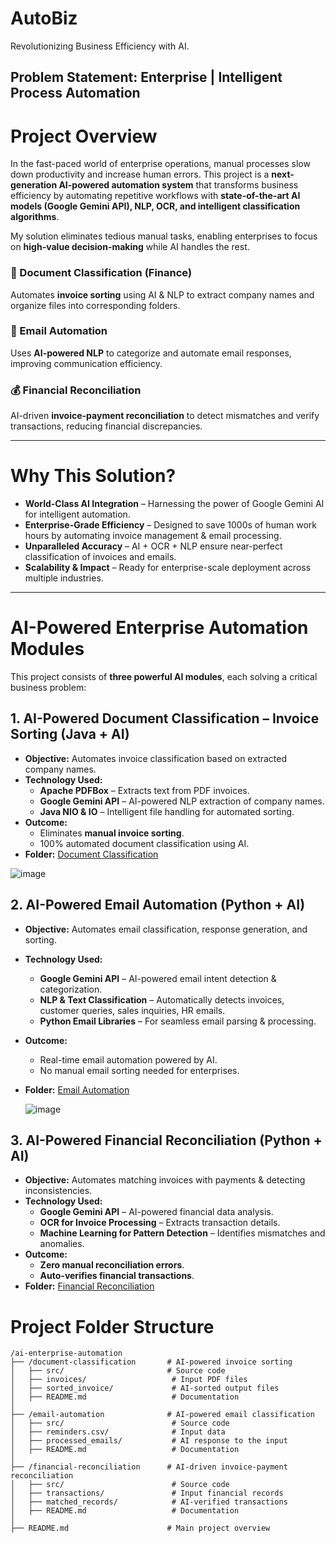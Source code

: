 # AutoBiz 
Revolutionizing Business Efficiency with AI.

Problem Statement: Enterprise | Intelligent Process Automation
---

# Project Overview
In the fast-paced world of enterprise operations, manual processes slow down productivity and increase human errors.  This project is a **next-generation AI-powered automation system** that transforms business efficiency by automating repetitive workflows with **state-of-the-art AI models (Google Gemini API), NLP, OCR, and intelligent classification algorithms**.

My solution eliminates tedious manual tasks, enabling enterprises to focus on **high-value decision-making** while AI handles the rest.
### **📄 Document Classification (Finance)**  
Automates **invoice sorting** using AI & NLP to extract company names and organize files into corresponding folders.  

### **📧 Email Automation**  
Uses **AI-powered NLP** to categorize and automate email responses, improving communication efficiency.  

### **💰 Financial Reconciliation**  
AI-driven **invoice-payment reconciliation** to detect mismatches and verify transactions, reducing financial discrepancies.  

---

# Why This Solution?
- **World-Class AI Integration** – Harnessing the power of Google Gemini AI for intelligent automation.
- **Enterprise-Grade Efficiency** – Designed to save 1000s of human work hours by automating invoice management & email processing.
- **Unparalleled Accuracy** – AI + OCR + NLP ensure near-perfect classification of invoices and emails.
- **Scalability & Impact** – Ready for enterprise-scale deployment across multiple industries.

---

# AI-Powered Enterprise Automation Modules
This project consists of **three powerful AI modules**, each solving a critical business problem:

## 1. AI-Powered Document Classification – Invoice Sorting (Java + AI)
- **Objective:** Automates invoice classification based on extracted company names.
- **Technology Used:**
  - **Apache PDFBox** – Extracts text from PDF invoices.
  - **Google Gemini API** – AI-powered NLP extraction of company names.
  - **Java NIO & IO** – Intelligent file handling for automated sorting.
- **Outcome:**
  - Eliminates **manual invoice sorting**.
  - 100% automated document classification using AI.
- **Folder:** [Document Classification](document-classification/)
  
![image](https://github.com/user-attachments/assets/74719fa3-b79d-45e9-8e2e-50f87c43732e)


## 2. AI-Powered Email Automation (Python + AI)
- **Objective:** Automates email classification, response generation, and sorting.
- **Technology Used:**
  - **Google Gemini API** – AI-powered email intent detection & categorization.
  - **NLP & Text Classification** – Automatically detects invoices, customer queries, sales inquiries, HR emails.
  - **Python Email Libraries** – For seamless email parsing & processing.
- **Outcome:**
  - Real-time email automation powered by AI.
  - No manual email sorting needed for enterprises.
- **Folder:** [Email Automation](email-automation/)
  
  ![image](https://github.com/user-attachments/assets/533d2a1b-1aea-44f3-ae8b-72cf6184e85b)



## 3. AI-Powered Financial Reconciliation (Python + AI)
- **Objective:** Automates matching invoices with payments & detecting inconsistencies.
- **Technology Used:**
  - **Google Gemini API** – AI-powered financial data analysis.
  - **OCR for Invoice Processing** – Extracts transaction details.
  - **Machine Learning for Pattern Detection** – Identifies mismatches and anomalies.
- **Outcome:**
  - **Zero manual reconciliation errors**.
  - **Auto-verifies financial transactions**.
- **Folder:** [Financial Reconciliation](financial-reconciliation/)


# Project Folder Structure
  ```plaintext
/ai-enterprise-automation
├── /document-classification       # AI-powered invoice sorting
│   ├── src/                       # Source code
│   ├── invoices/                   # Input PDF files
│   ├── sorted_invoice/             # AI-sorted output files
│   ├── README.md                   # Documentation
│
├── /email-automation              # AI-powered email classification
│   ├── src/                        # Source code
│   ├── reminders.csv/              # Input data
│   ├── processed_emails/           # AI response to the input
│   ├── README.md                   # Documentation
│
├── /financial-reconciliation      # AI-driven invoice-payment reconciliation
│   ├── src/                        # Source code
│   ├── transactions/               # Input financial records
│   ├── matched_records/            # AI-verified transactions
│   ├── README.md                   # Documentation
│
├── README.md                      # Main project overview



